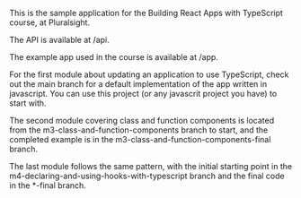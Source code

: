 This is the sample application for the Building React Apps with TypeScript course, at Pluralsight.

The API is available at /api.

The example app used in the course is available at /app.

For the first module about updating an application to use TypeScript, check out the main branch for a default implementation of the app written in javascript. You can use this project (or any javascrit project you have) to start with.

The second module covering class and function components is located from the m3-class-and-function-components branch to start, and the completed example is in the m3-class-and-function-components-final branch.

The last module follows the same pattern, with the initial starting point in the m4-declaring-and-using-hooks-with-typescript branch and the final code in the \*-final branch.
